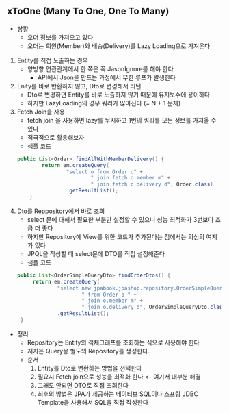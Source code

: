 
## xToOne (Many To One, One To Many)
- 상황
   - 오더 정보를 가져오고 있다
   - 오더는 회원(Member)와 배송(Delivery)를 Lazy Loading으로 가져온다
1. Entity를 직접 노출하는 경우
   - 양방향 연관관계에서 한 쪽은 꼭 JasonIgnore를 해야 한다
      - API에서 Json을 만드는 과정에서 무한 루프가 발생한다
2. Enity를 바로 반환하지 않고, Dto로 변경해서 리턴
   - Dto로 변경하면 Entity를 바로 노출하지 않기 때문에 유지보수에 용이하다
   - 하지만 LazyLoading의 경우 쿼리가 많아진다 (= N + 1 문제)
3. Fetch Join을 사용
   - fetch join 을 사용하면 lazy를 무시하고 1번의 쿼리를 모든 정보를 가져올 수 있다
   - 적극적으로 활용해보자
   - 샘플 코드
    ~~~java
    public List<Order> findAllWithMemberDelivery() {
            return em.createQuery(
                    "select o from Order o" +
                            " join fetch o.member m" +
                            " join fetch o.delivery d", Order.class)
                    .getResultList();
        }
    ~~~
4. Dto를 Reppository에서 바로 조회
   - select 문에 대해서 필요한 부분만 설정할 수 있으니 성능 최적화가 3번보다 조금 더 좋다
   - 하지만 Repository에 View를 위한 코드가 추가된다는 점에서는 의심의 여지가 있다
   - JPQL을 작성할 때 select문에 DTO를 직접 설정해준다
   - 샘플 코드
   ~~~java
   public List<OrderSimpleQueryDto> findOrderDtos() {
        return em.createQuery(
                "select new jpabook.jpashop.repository.OrderSimpleQueryDto(o.id, m.name, o.orderDate, o.status, d.address) " +
                        " from Order o " +
                        " join o.member m" +
                        " join o.delivery d", OrderSimpleQueryDto.class)
                .getResultList();
    }
   ~~~
- 정리
   - Repository는 Entity의 객체그래프를 조회하는 식으로 사용해야 한다
   - 저자는 Query용 별도의 Repository를 생성한다.
   - 순서
      1. Entity를 Dto로 변환하는 방법을 선택한다
      2. 필요시 Fetch join으로 성능을 최적화 한다 <- 여기서 대부분 해결
      3. 그래도 안되면 DTO로 직접 조회한다
      4. 최후의 방법은 JPA가 제공하는 네이티브 SQL이나 스프링 JDBC Template을 사용해서 SQL을 직접 작성한다